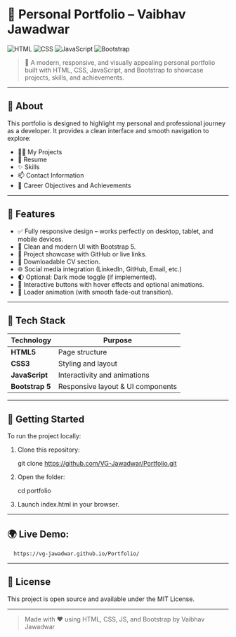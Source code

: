 # 💼 Personal Portfolio – Vaibhav Jawadwar

![HTML](https://img.shields.io/badge/HTML5-%23E34F26.svg?&style=flat-square&logo=html5&logoColor=white)
![CSS](https://img.shields.io/badge/CSS3-%231572B6.svg?&style=flat-square&logo=css3&logoColor=white)
![JavaScript](https://img.shields.io/badge/JavaScript-%23F7DF1E.svg?&style=flat-square&logo=javascript&logoColor=black)
![Bootstrap](https://img.shields.io/badge/Bootstrap-%23563D7C.svg?&style=flat-square&logo=bootstrap&logoColor=white)

> 🚀 A modern, responsive, and visually appealing personal portfolio built with HTML, CSS, JavaScript, and Bootstrap to showcase projects, skills, and achievements.

---

## 📌 About

This portfolio is designed to highlight my personal and professional journey as a developer. It provides a clean interface and smooth navigation to explore:

- 🧑‍💻 My Projects
- 📜 Resume
- ✨ Skills
- 📫 Contact Information
- 🎯 Career Objectives and Achievements

---

## 📁 Features

- ✅ Fully responsive design – works perfectly on desktop, tablet, and mobile devices.
- 🎨 Clean and modern UI with Bootstrap 5.
- 📂 Project showcase with GitHub or live links.
- 📄 Downloadable CV section.
- 🌐 Social media integration (LinkedIn, GitHub, Email, etc.)
- 🌓 Optional: Dark mode toggle (if implemented).
- 🌟 Interactive buttons with hover effects and optional animations.
- 🔄 Loader animation (with smooth fade-out transition).

---

## 🧱 Tech Stack

| Technology  | Purpose                      |
|-------------|------------------------------|
| **HTML5**   | Page structure               |
| **CSS3**    | Styling and layout           |
| **JavaScript** | Interactivity and animations |
| **Bootstrap 5** | Responsive layout & UI components |

---

## 🚀 Getting Started

To run the project locally:

1. Clone this repository:

   git clone https://github.com/VG-Jawadwar/Portfolio.git
2. Open the folder:

   cd portfolio
3. Launch index.html in your browser.
   
---
## 🌍 Live Demo:
      https://vg-jawadwar.github.io/Portfolio/
---
## 📃 License
This project is open source and available under the MIT License.

---
> Made with ❤️ using HTML, CSS, JS, and Bootstrap by Vaibhav Jawadwar
